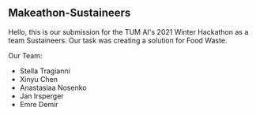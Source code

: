## Makeathon-Sustaineers

Hello, this is our submission for the TUM AI's 2021 Winter Hackathon as a team Sustaineers.
Our task was creating a solution for Food Waste.

Our Team: 
- Stella Tragianni
- Xinyu Chen
- Anastasiaa Nosenko
- Jan Irsperger
- Emre Demir
